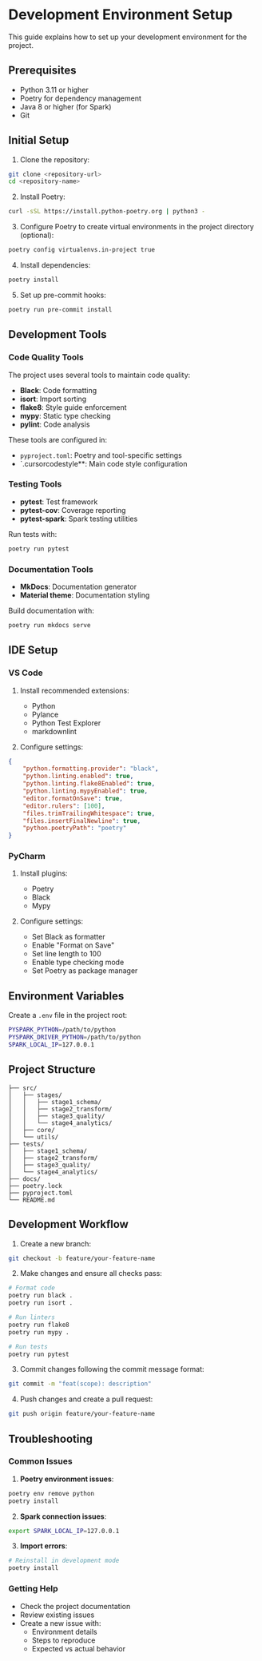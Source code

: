 # Development Environment Setup

This guide explains how to set up your development environment for the project.

## Prerequisites

- Python 3.11 or higher
- Poetry for dependency management
- Java 8 or higher (for Spark)
- Git

## Initial Setup

1. Clone the repository:
```bash
git clone <repository-url>
cd <repository-name>
```

2. Install Poetry:
```bash
curl -sSL https://install.python-poetry.org | python3 -
```

3. Configure Poetry to create virtual environments in the project directory (optional):
```bash
poetry config virtualenvs.in-project true
```

4. Install dependencies:
```bash
poetry install
```

5. Set up pre-commit hooks:
```bash
poetry run pre-commit install
```

## Development Tools

### Code Quality Tools

The project uses several tools to maintain code quality:

- **Black**: Code formatting
- **isort**: Import sorting
- **flake8**: Style guide enforcement
- **mypy**: Static type checking
- **pylint**: Code analysis

These tools are configured in:
- `pyproject.toml`: Poetry and tool-specific settings
- `.cursorcodestyle**: Main code style configuration

### Testing Tools

- **pytest**: Test framework
- **pytest-cov**: Coverage reporting
- **pytest-spark**: Spark testing utilities

Run tests with:
```bash
poetry run pytest
```

### Documentation Tools

- **MkDocs**: Documentation generator
- **Material theme**: Documentation styling

Build documentation with:
```bash
poetry run mkdocs serve
```

## IDE Setup

### VS Code

1. Install recommended extensions:
   - Python
   - Pylance
   - Python Test Explorer
   - markdownlint

2. Configure settings:
```json
{
    "python.formatting.provider": "black",
    "python.linting.enabled": true,
    "python.linting.flake8Enabled": true,
    "python.linting.mypyEnabled": true,
    "editor.formatOnSave": true,
    "editor.rulers": [100],
    "files.trimTrailingWhitespace": true,
    "files.insertFinalNewline": true,
    "python.poetryPath": "poetry"
}
```

### PyCharm

1. Install plugins:
   - Poetry
   - Black
   - Mypy

2. Configure settings:
   - Set Black as formatter
   - Enable "Format on Save"
   - Set line length to 100
   - Enable type checking mode
   - Set Poetry as package manager

## Environment Variables

Create a `.env` file in the project root:
```bash
PYSPARK_PYTHON=/path/to/python
PYSPARK_DRIVER_PYTHON=/path/to/python
SPARK_LOCAL_IP=127.0.0.1
```

## Project Structure

```
├── src/
│   ├── stages/
│   │   ├── stage1_schema/
│   │   ├── stage2_transform/
│   │   ├── stage3_quality/
│   │   └── stage4_analytics/
│   ├── core/
│   └── utils/
├── tests/
│   ├── stage1_schema/
│   ├── stage2_transform/
│   ├── stage3_quality/
│   └── stage4_analytics/
├── docs/
├── poetry.lock
├── pyproject.toml
└── README.md
```

## Development Workflow

1. Create a new branch:
```bash
git checkout -b feature/your-feature-name
```

2. Make changes and ensure all checks pass:
```bash
# Format code
poetry run black .
poetry run isort .

# Run linters
poetry run flake8
poetry run mypy .

# Run tests
poetry run pytest
```

3. Commit changes following the commit message format:
```bash
git commit -m "feat(scope): description"
```

4. Push changes and create a pull request:
```bash
git push origin feature/your-feature-name
```

## Troubleshooting

### Common Issues

1. **Poetry environment issues**:
```bash
poetry env remove python
poetry install
```

2. **Spark connection issues**:
```bash
export SPARK_LOCAL_IP=127.0.0.1
```

3. **Import errors**:
```bash
# Reinstall in development mode
poetry install
```

### Getting Help

- Check the project documentation
- Review existing issues
- Create a new issue with:
  - Environment details
  - Steps to reproduce
  - Expected vs actual behavior 